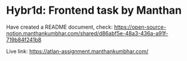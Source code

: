 # Hybr1d: Frontend task by Manthan

Have created a README document, check: https://open-source-notion.manthankumbhar.com/shared/d86abf5e-48a3-436a-a91f-719b84f241b8

Live link: https://atlan-assignment.manthankumbhar.com/
